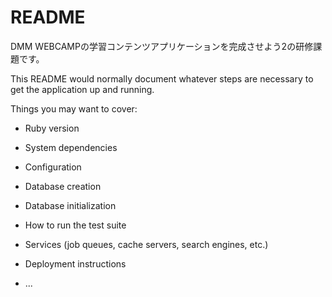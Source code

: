 # README
DMM WEBCAMPの学習コンテンツアプリケーションを完成させよう2の研修課題です。

This README would normally document whatever steps are necessary to get the
application up and running.

Things you may want to cover:

* Ruby version

* System dependencies

* Configuration

* Database creation

* Database initialization

* How to run the test suite

* Services (job queues, cache servers, search engines, etc.)

* Deployment instructions

* ...
